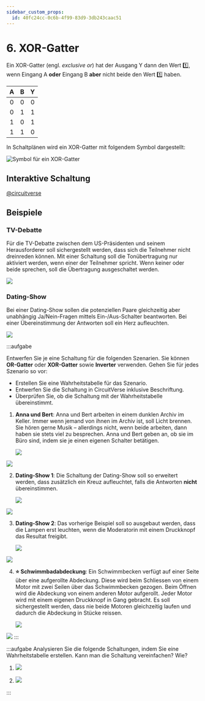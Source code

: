 ```yaml
---
sidebar_custom_props:
  id: 40fc24cc-0c6b-4f99-83d9-3db243caac51
---
```


# 6. XOR-Gatter

Ein XOR-Gatter (engl. *exclusive or*) hat der Ausgang Y dann den Wert 1️⃣, wenn Eingang A **oder** Eingang B **aber** nicht beide den Wert 1️⃣ haben.

<div className="slim-table">

|   A   |   B   |   Y   |
| :---: | :---: | :---: |
|   0   |   0   |   0   |
|   0   |   1   |   1   |
|   1   |   0   |   1   |
|   1   |   1   |   0   |
</div>

In Schaltplänen wird ein XOR-Gatter mit folgendem Symbol dargestellt:

![Symbol für ein XOR-Gatter](images/06-xor-gate.svg)

## Interaktive Schaltung

[@circuitverse](https://circuitverse.org/simulator/embed/rothe-xor-gate)

## Beispiele

### TV-Debatte

Für die TV-Debatte zwischen dem US-Präsidenten und seinem Herausforderer soll sichergestellt werden, dass sich die Teilnehmer nicht dreinreden können. Mit einer Schaltung soll die Tonübertragung nur aktiviert werden, wenn einer der Teilnehmer spricht. Wenn keiner oder beide sprechen, soll die Übertragung ausgeschaltet werden.

![](images/06-presidential-debate.svg)


### Dating-Show

Bei einer Dating-Show sollen die potenziellen Paare gleichzeitig aber unabhängig Ja/Nein-Fragen mittels Ein-/Aus-Schalter beantworten. Bei einer Übereinstimmung der Antworten soll ein Herz aufleuchten.

![](images/06-dating-show.svg)

:::aufgabe

Entwerfen Sie je eine Schaltung für die folgenden Szenarien. Sie können **OR-Gatter** oder **XOR-Gatter** sowie **Inverter** verwenden. Gehen Sie für jedes Szenario so vor:

- Erstellen Sie eine Wahrheitstabelle für das Szenario.
- Entwerfen Sie die Schaltung in CircuitVerse inklusive Beschriftung.
- Überprüfen Sie, ob die Schaltung mit der Wahrheitstabelle übereinstimmt.

1. **Anna und Bert**: Anna und Bert arbeiten in einem dunklen Archiv im Keller. Immer wenn jemand von ihnen im Archiv ist, soll Licht brennen. Sie hören gerne Musik – allerdings nicht, wenn beide arbeiten, dann haben sie stets viel zu besprechen. Anna und Bert geben an, ob sie im Büro sind, indem sie je einen eigenen Schalter betätigen.

    ![](images/06-ex-anna-bert.svg)

<Answer type="text" webKey="5a90fb23-ee8e-4b25-93ca-796a5155371c" />
<Solution webKey="918932d5-3574-4329-8d54-9097d12d62dd">

![](images/06-ex-anna-bert-solution.svg)
</Solution>

2. **Dating-Show 1**: Die Schaltung der Dating-Show soll so erweitert werden, dass zusätzlich ein Kreuz aufleuchtet, falls die Antworten **nicht** übereinstimmen.

    ![](images/06-ex-dating-show-1.svg)

<Answer type="text" webKey="5938ec48-8dc1-46c6-932d-befaeddca3f8" />
<Solution webKey="918932d5-3574-4329-8d54-9097d12d62dd">

![](images/06-ex-dating-show-1-solution.svg)
</Solution>

3. **Dating-Show 2**: Das vorherige Beispiel soll so ausgebaut werden, dass die Lampen erst leuchten, wenn die Moderatorin mit einem Druckknopf das Resultat freigibt.

    ![](images/06-ex-dating-show-2.svg)

<Answer type="text" webKey="4fb183c7-6522-4c58-982f-1b7338d45509" />
<Solution webKey="918932d5-3574-4329-8d54-9097d12d62dd">

![](images/06-ex-dating-show-2-solution.svg)
</Solution>

4. **⭐️ Schwimmbadabdeckung**: Ein Schwimmbecken verfügt auf einer Seite über eine aufgerollte Abdeckung. Diese wird beim Schliessen von einem Motor mit zwei Seilen über das Schwimmbecken gezogen. Beim Öffnen wird die Abdeckung von einem anderen Motor aufgerollt. Jeder Motor wird mit einem eigenen Druckknopf in Gang gebracht. Es soll sichergestellt werden, dass nie beide Motoren gleichzeitig laufen und dadurch die Abdeckung in Stücke reissen.

    ![](images/06-ex-swimming-pool.svg)

<Answer type="text" webKey="91489788-473e-49ca-bfde-fe34fa2f2b16" />
<Solution webKey="918932d5-3574-4329-8d54-9097d12d62dd">

![](images/06-ex-swimming-pool-solution.svg)
</Solution>
:::

:::aufgabe
Analysieren Sie die folgende Schaltungen, indem Sie eine Wahrheitstabelle erstellen. Kann man die Schaltung vereinfachen? Wie?

1. ![](images/06-cv-XOR-AND.png)

<Answer type="text" webKey="075b07dc-2eb9-40a8-9a7c-338ba443b424" />

2. ![](images/06-cv-4-XOR.png)

<Answer type="text" webKey="e12a6ab6-8bff-4084-859e-1e2a3db7c87d" />
:::
